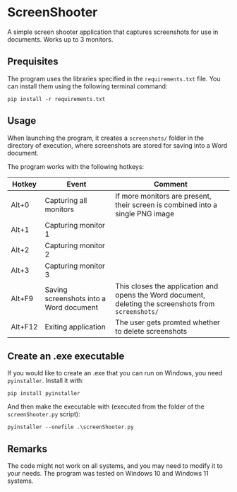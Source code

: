 # ScreenShooter
A simple screen shooter application that captures screenshots for use in documents. Works up to 3 monitors.

Prequisites
-------------
The program uses the libraries specified in the `requirements.txt` file.
You can install them using the following terminal command:
```
pip install -r requirements.txt
```

Usage
-----
When launching the program, it creates a `screenshots/` folder in the directory of execution, where screenshots are stored for saving into a Word document.

The program works with the following hotkeys:

| Hotkey | Event | Comment |
|--------|-------|---------|
| Alt+0 | Capturing all monitors | If more monitors are present, their screen is combined into a single PNG image |
| Alt+1 | Capturing monitor 1 | |
| Alt+2 | Capturing monitor 2 | |
| Alt+3 | Capturing monitor 3 | |
| Alt+F9 | Saving screenshots into a Word document | This closes the application and opens the Word document, deleting the screenshots from `screenshots/` |
| Alt+F12 | Exiting application | The user gets promted whether to delete screenshots |


Create an .exe executable
-----
If you would like to create an .exe that you can run on Windows, you need `pyinstaller`. Install it with:
```
pip install pyinstaller
```

And then make the executable with (executed from the folder of the `screenShooter.py` script):
```
pyinstaller --onefile .\screenShooter.py
```

Remarks
-----------
The code might not work on all systems, and you may need to modify it to your needs. The program was tested on Windows 10 and Windows 11 systems.
